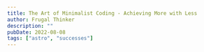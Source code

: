 ```yaml
---
title: The Art of Minimalist Coding - Achieving More with Less
author: Frugal Thinker
description: ""
pubDate: 2022-08-08
tags: ["astro", "successes"]
---
```

